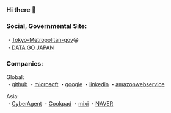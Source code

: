 ### Hi there 👋
### Social, Governmental Site:  

・[Tokyo-Metropolitan-gov](https://github.com/tokyo-metropolitan-gov):grinning:  
・[DATA GO JAPAN](https://www.data.go.jp/?lang=ja)  


### Companies:  

Global:  
・[github](https://github.com/github)
・[microsoft](https://github.com/Microsoft)
・[google](https://github.com/google)
・[linkedin](https://github.com/linkedin)
・[amazonwebservice](https://github.com/aws)
  
Asia:  
・[CyberAgent](https://github.com/CyberAgent)
・[Cookpad](https://github.com/cookpad)
・[mixi](https://github.com/mixi-inc)
・[NAVER](https://github.com/naver)


<!--
**daidaihachi/daidaihachi** is a ✨ _special_ ✨ repository because its `README.md` (this file) appears on your GitHub profile.

Here are some ideas to get you started:

- 🔭 I’m currently working on ...
- 🌱 I’m currently learning ...
- 👯 I’m looking to collaborate on ...
- 🤔 I’m looking for help with ...
- 💬 Ask me about ...
- 📫 How to reach me: ...
- 😄 Pronouns: ...
- ⚡ Fun fact: ...
-->
